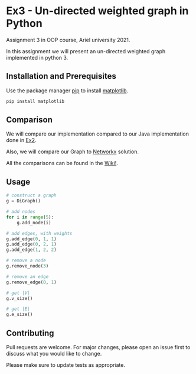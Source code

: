 # Ex3 - Un-directed weighted graph in Python

Assignment 3 in OOP course, Ariel university 2021.

In this assignment we will present an un-directed weighted graph implemented
in python 3.


## Installation and Prerequisites

Use the package manager [pip](https://pip.pypa.io/en/stable/) to install [matplotlib](https://matplotlib.org/3.1.1/index.html).

```bash
pip install matplotlib
```

## Comparison

We will compare our implementation compared to our Java implementation done in [Ex2](https://github.com/SeanPeer/Ex2-Pokemon1).

Also, we will compare our Graph to [Networkx](https://networkx.org/documentation/latest/) solution.

All the comparisons can be found in the [Wiki!](https://github.com/SeanPeer/Ex3_OOP/wiki).

## Usage

```python
# construct a graph
g = DiGraph()

# add nodes
for i in range(5):
    g.add_node(i)

# add edges, with weights
g.add_edge(0, 1, 1)
g.add_edge(0, 2, 1)
g.add_edge(1, 2, 2)

# remove a node
g.remove_node(3)

# remove an edge
g.remove_edge(0, 1)

# get |V|
g.v_size()

# get |E|
g.e_size()

```

## Contributing
Pull requests are welcome. For major changes, please open an issue first to discuss what you would like to change.

Please make sure to update tests as appropriate.

